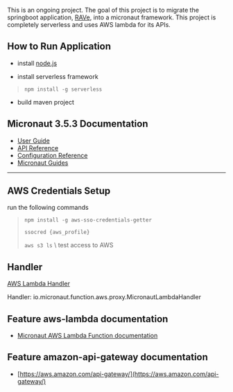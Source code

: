 This is an ongoing project. The goal of this project is to migrate the springboot application, [RAVe](https://github.com/ninjendo/RAVe), into a micronaut framework. This project is completely serverless and uses AWS lambda for its APIs.

## How to Run Application
- install [node.js](https://nodejs.org/en)

- install serverless framework

> `npm install -g serverless`

- build maven project

## Micronaut 3.5.3 Documentation

- [User Guide](https://docs.micronaut.io/3.5.3/guide/index.html)
- [API Reference](https://docs.micronaut.io/3.5.3/api/index.html)
- [Configuration Reference](https://docs.micronaut.io/3.5.3/guide/configurationreference.html)
- [Micronaut Guides](https://guides.micronaut.io/index.html)
---
## AWS Credentials Setup
run the following commands

> `npm install -g aws-sso-credentials-getter`
> 
> `ssocred {aws_profile}`
> 
> `aws s3 ls` \\ test access to AWS
## Handler

[AWS Lambda Handler](https://docs.aws.amazon.com/lambda/latest/dg/java-handler.html)

Handler: io.micronaut.function.aws.proxy.MicronautLambdaHandler


## Feature aws-lambda documentation

- [Micronaut AWS Lambda Function documentation](https://micronaut-projects.github.io/micronaut-aws/latest/guide/index.html#lambda)


## Feature amazon-api-gateway documentation

- [https://aws.amazon.com/api-gateway/](https://aws.amazon.com/api-gateway/)


